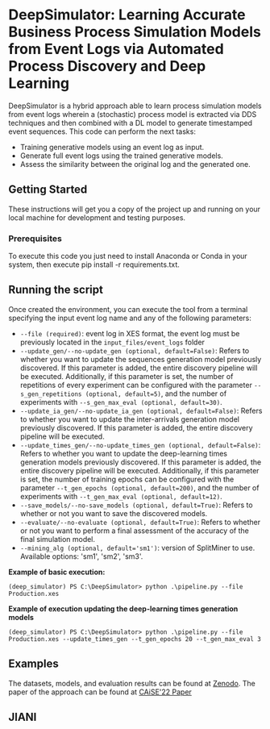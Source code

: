 # DeepSimulator: Learning Accurate Business Process Simulation Models from Event Logs via Automated Process Discovery and Deep Learning

DeepSimulator is a hybrid approach able to learn process simulation models from event logs wherein a (stochastic) process model is extracted via DDS techniques and then combined with a DL model to generate timestamped event sequences. This code can perform the next tasks:


* Training generative models using an event log as input.
* Generate full event logs using the trained generative models.
* Assess the similarity between the original log and the generated one.

## Getting Started

These instructions will get you a copy of the project up and running on your local machine for development and testing purposes. 

### Prerequisites

To execute this code you just need to install Anaconda or Conda in your system, then execute pip install -r requirements.txt.

## Running the script

Once created the environment, you can execute the tool from a terminal specifying the input event log name and any of the following parameters:

* `--file (required)`: event log in XES format, the event log must be previously located in the `input_files/event_logs` folder
* `--update_gen/--no-update_gen (optional, default=False)`: Refers to whether you want to update the sequences generation model previously discovered. If this parameter is added, the entire discovery pipeline will be executed. Additionally, if this parameter is set, the number of repetitions of every experiment can be configured with the parameter `--s_gen_repetitions (optional, default=5)`, and the number of experiments with `--s_gen_max_eval (optional, default=30)`.
* `--update_ia_gen/--no-update_ia_gen (optional, default=False)`: Refers to whether you want to update the inter-arrivals generation model previously discovered. If this parameter is added, the entire discovery pipeline will be executed.
* `--update_times_gen/--no-update_times_gen (optional, default=False)`: Refers to whether you want to update the deep-learning times generation models previously discovered. If this parameter is added, the entire discovery pipeline will be executed. Additionally, if this parameter is set, the number of training epochs can be configured with the parameter `--t_gen_epochs (optional, default=200)`, and the number of experiments with `--t_gen_max_eval (optional, default=12)`.
* `--save_models/--no-save_models (optional, default=True)`: Refers to whether or not you want to save the discovered models.
* `--evaluate/--no-evaluate (optional, default=True)`: Refers to whether or not you want to perform a final assessment of the accuracy of the final simulation model.
* `--mining_alg (optional, default='sm1')`: version of SplitMiner to use. Available options: 'sm1', 'sm2', 'sm3'.

**Example of basic execution:**

```shell
(deep_simulator) PS C:\DeepSimulator> python .\pipeline.py --file Production.xes
```

**Example of execution updating the deep-learning times generation models**

```shell
(deep_simulator) PS C:\DeepSimulator> python .\pipeline.py --file Production.xes --update_times_gen --t_gen_epochs 20 --t_gen_max_eval 3
```

## Examples

The datasets, models, and evaluation results can be found at <a href="https://doi.org/10.5281/zenodo.5734443" target="_blank">Zenodo</a>. The paper of the approach can be found at  <a href="https://doi.org/10.1007/978-3-031-07472-1_4" target="_blank">CAiSE'22 Paper</a>

## JIANI
